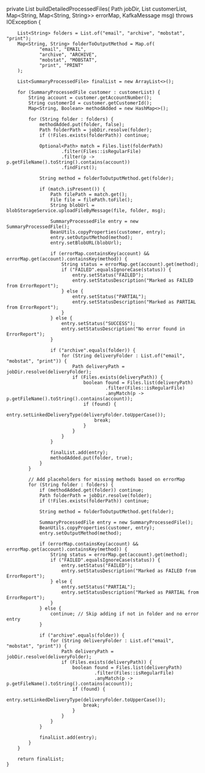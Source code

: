  private List<SummaryProcessedFile> buildDetailedProcessedFiles(
            Path jobDir,
            List<SummaryProcessedFile> customerList,
            Map<String, Map<String, String>> errorMap,
            KafkaMessage msg) throws IOException {

        List<String> folders = List.of("email", "archive", "mobstat", "print");
        Map<String, String> folderToOutputMethod = Map.of(
                "email", "EMAIL",
                "archive", "ARCHIVE",
                "mobstat", "MOBSTAT",
                "print", "PRINT"
        );

        List<SummaryProcessedFile> finalList = new ArrayList<>();

        for (SummaryProcessedFile customer : customerList) {
            String account = customer.getAccountNumber();
            String customerId = customer.getCustomerId();
            Map<String, Boolean> methodAdded = new HashMap<>();

            for (String folder : folders) {
                methodAdded.put(folder, false);
                Path folderPath = jobDir.resolve(folder);
                if (!Files.exists(folderPath)) continue;

                Optional<Path> match = Files.list(folderPath)
                        .filter(Files::isRegularFile)
                        .filter(p -> p.getFileName().toString().contains(account))
                        .findFirst();

                String method = folderToOutputMethod.get(folder);

                if (match.isPresent()) {
                    Path filePath = match.get();
                    File file = filePath.toFile();
                    String blobUrl = blobStorageService.uploadFileByMessage(file, folder, msg);

                    SummaryProcessedFile entry = new SummaryProcessedFile();
                    BeanUtils.copyProperties(customer, entry);
                    entry.setOutputMethod(method);
                    entry.setBlobURL(blobUrl);

                    if (errorMap.containsKey(account) && errorMap.get(account).containsKey(method)) {
                        String status = errorMap.get(account).get(method);
                        if ("FAILED".equalsIgnoreCase(status)) {
                            entry.setStatus("FAILED");
                            entry.setStatusDescription("Marked as FAILED from ErrorReport");
                        } else {
                            entry.setStatus("PARTIAL");
                            entry.setStatusDescription("Marked as PARTIAL from ErrorReport");
                        }
                    } else {
                        entry.setStatus("SUCCESS");
                        entry.setStatusDescription("No error found in ErrorReport");
                    }

                    if ("archive".equals(folder)) {
                        for (String deliveryFolder : List.of("email", "mobstat", "print")) {
                            Path deliveryPath = jobDir.resolve(deliveryFolder);
                            if (Files.exists(deliveryPath)) {
                                boolean found = Files.list(deliveryPath)
                                        .filter(Files::isRegularFile)
                                        .anyMatch(p -> p.getFileName().toString().contains(account));
                                if (found) {
                                    entry.setLinkedDeliveryType(deliveryFolder.toUpperCase());
                                    break;
                                }
                            }
                        }
                    }

                    finalList.add(entry);
                    methodAdded.put(folder, true);
                }
            }

            // Add placeholders for missing methods based on errorMap
            for (String folder : folders) {
                if (methodAdded.get(folder)) continue;
                Path folderPath = jobDir.resolve(folder);
                if (!Files.exists(folderPath)) continue;

                String method = folderToOutputMethod.get(folder);

                SummaryProcessedFile entry = new SummaryProcessedFile();
                BeanUtils.copyProperties(customer, entry);
                entry.setOutputMethod(method);

                if (errorMap.containsKey(account) && errorMap.get(account).containsKey(method)) {
                    String status = errorMap.get(account).get(method);
                    if ("FAILED".equalsIgnoreCase(status)) {
                        entry.setStatus("FAILED");
                        entry.setStatusDescription("Marked as FAILED from ErrorReport");
                    } else {
                        entry.setStatus("PARTIAL");
                        entry.setStatusDescription("Marked as PARTIAL from ErrorReport");
                    }
                } else {
                    continue; // Skip adding if not in folder and no error entry
                }

                if ("archive".equals(folder)) {
                    for (String deliveryFolder : List.of("email", "mobstat", "print")) {
                        Path deliveryPath = jobDir.resolve(deliveryFolder);
                        if (Files.exists(deliveryPath)) {
                            boolean found = Files.list(deliveryPath)
                                    .filter(Files::isRegularFile)
                                    .anyMatch(p -> p.getFileName().toString().contains(account));
                            if (found) {
                                entry.setLinkedDeliveryType(deliveryFolder.toUpperCase());
                                break;
                            }
                        }
                    }
                }

                finalList.add(entry);
            }
        }

        return finalList;
    }
